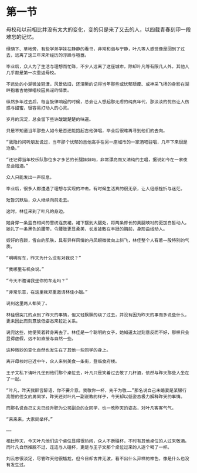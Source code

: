 # 第一节

母校和以前相比并没有太大的变化，变的只是来了又去的人，以四载青春刻印一段难忘的记忆。

    绿荫下、草地旁，有些学弟学妹在静静的看书，非常和谐与宁静，叶凡等人感觉像是回到了过去，远离了这三年来所经历的浮躁与喧嚣。

    毕业后，众人为了生活与理想而忙碌，不少人远离了这座城市，除却叶凡等有限几人外，其他人几乎都是第一次重返母校。

    不远处的小湖微波轻漾，风景依旧，还清晰的记得当年那些或忧郁颓废、或神采飞扬的身影在湖畔抱着吉他弹唱校园民谣的情景。

    纵然多年过去后，每当旋律响起的时候，总会让人想起那无虑的纯真年代，那淡淡的忧伤让人伤感与甜蜜，很容易打动人的心灵。

    岁月的沉淀，总会留下些许酸酸楚楚的味道。

    只是不知道当年那些人如今是否还能抱起吉他弹唱，毕业后很难再寻到他们的去向。

    “我隐约间听朋友说过，当年那个忧郁的吉他高手在另一座城市的一家酒吧驻唱，几年下来很是沧桑。”

    “还记得当年校乐队那位多才多艺的长腿妹妹吗，非常漂亮而又清纯的主唱，据说如今在一家夜总会陪酒。”

    众人只能发出一声叹息。

    毕业后，很多人都遭遇了理想与实现的冲击。有时候生活真的很无奈，让人倍感挫折与迷茫。

    短暂沉默后，众人继续向前走去。

    这时，林佳来到了叶凡的身边。

    她身穿一条蓝白相间的雪纺连衣裙，裙下摆到大腿处，将两条修长的美腿映衬的更加白皙动人。她扎了一条黑色的腰带，令腰肢更显柔美，长发披散在丰挺的胸前，身形曲线动人。

    姣好的容颜，雪白的肌肤，具有异样风情的丹凤眼微微向上斜飞，林佳整个人有着一股特别的气质。

    “明明有车，昨天为什么没有对我说？”

    “我哪里有机会说。”

    “今天不邀请我坐你的车走吗？”

    “非常乐意，在这里我郑重邀请林佳小姐。”

    说到这里两人都笑了。

    林佳很突兀的点到了昨天的事情，但又轻飘飘的绕了过去，并没有因为昨天的事而多说些什么，更未因此而刻意放低姿态来拉近关系。

    说完这些，她便笑着转身离去了。林佳是一个聪明的女子，她知道太过刻意反而不好，那样只会显得虚假，远不如直接与自然一些。

    这种微妙的变化自然也发生在了其他一些同学的身上。

    离开母校时已近中午，众人来到美食一条街，登临食府楼。

    王子文私下请叶凡坐到他们那个桌位去，叶凡只是笑着过去敬了几杯酒，依然与昨天那些人坐在了一起。

    “叶凡，昨天我醉言醉语，你不要介意。我敬你一杯，先干为敬……”那名说自己未婚妻是某银行高管的侄女的男同学，昨天还对叶凡一副说教的样子，今天却以低姿态极力解释昨天的事情。

    而那名说自己丈夫已经升职为公司副总的女同学，也一改昨天的姿态，对叶凡客客气气。

    “来来来，大家同举杯。”

    ……

    相比昨天，今天叶凡他们这个桌位显得很热闹，众人不断碰杯，不时有其他桌位的人过来敬酒。而叶凡自然推脱不过，连连与人碰杯，更是与王子文那个桌位过来的人逐个喝了一杯。

    刘云志很淡定，尽管昨天他很尴尬，但今日却古井无波，看不出什么异样的神色，像是什么也没有发生过。
